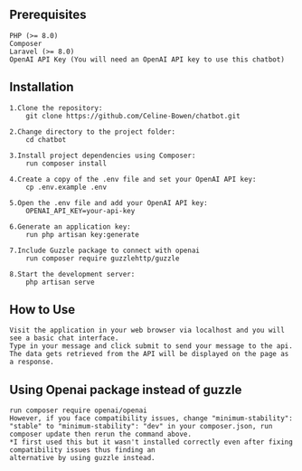 ## Prerequisites

    PHP (>= 8.0)
    Composer
    Laravel (>= 8.0)
    OpenAI API Key (You will need an OpenAI API key to use this chatbot)

## Installation

    1.Clone the repository:
        git clone https://github.com/Celine-Bowen/chatbot.git

    2.Change directory to the project folder:
        cd chatbot

    3.Install project dependencies using Composer:
        run composer install

    4.Create a copy of the .env file and set your OpenAI API key:
        cp .env.example .env

    5.Open the .env file and add your OpenAI API key:
        OPENAI_API_KEY=your-api-key

    6.Generate an application key:
        run php artisan key:generate

    7.Include Guzzle package to connect with openai
        run composer require guzzlehttp/guzzle

    8.Start the development server:
        php artisan serve

## How to Use

    Visit the application in your web browser via localhost and you will see a basic chat interface.
    Type in your message and click submit to send your message to the api.
    The data gets retrieved from the API will be displayed on the page as a response.

## Using Openai package instead of guzzle

    run composer require openai/openai
    However, if you face compatibility issues, change "minimum-stability": "stable" to "minimum-stability": "dev" in your composer.json, run composer update then rerun the command above.
    *I first used this but it wasn't installed correctly even after fixing compatibility issues thus finding an
    alternative by using guzzle instead.
